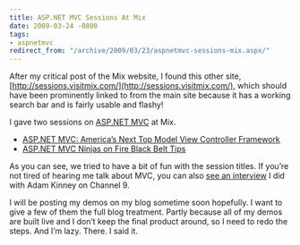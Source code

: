 ```yaml
---
title: ASP.NET MVC Sessions At Mix
date: 2009-03-24 -0800
tags:
- aspnetmvc
redirect_from: "/archive/2009/03/23/aspnetmvc-sessions-mix.aspx/"
---
```


After my critical post of the Mix website, I found this other site,
[http://sessions.visitmix.com/](http://sessions.visitmix.com/), which
should have been prominently linked to from the main site because it has
a working search bar and is fairly usable and flashy!

I gave two sessions on [ASP.NET
MVC](http://asp.net/mvc "ASP.NET Website") at Mix.

-   [ASP.NET MVC: America’s Next Top Model View Controller
    Framework](http://sessions.visitmix.com/MIX09/T50F "Next Top Model")
-   [ASP.NET MVC Ninjas on Fire Black Belt
    Tips](http://sessions.visitmix.com/MIX09/T44F "Ninjas on Fire")

As you can see, we tried to have a bit of fun with the session titles.
If you’re not tired of hearing me talk about MVC, you can also [see an
interview](http://channel9.msdn.com/shows/Continuum/ASPNET-MVC-1-with-Phil-Haack/ "ASP.NET MVC RTM Continuum")
I did with Adam Kinney on Channel 9.

I will be posting my demos on my blog sometime soon hopefully. I want to
give a few of them the full blog treatment. Partly because all of my
demos are built live and I don’t keep the final product around, so I
need to redo the steps. And I’m lazy. There. I said it.


